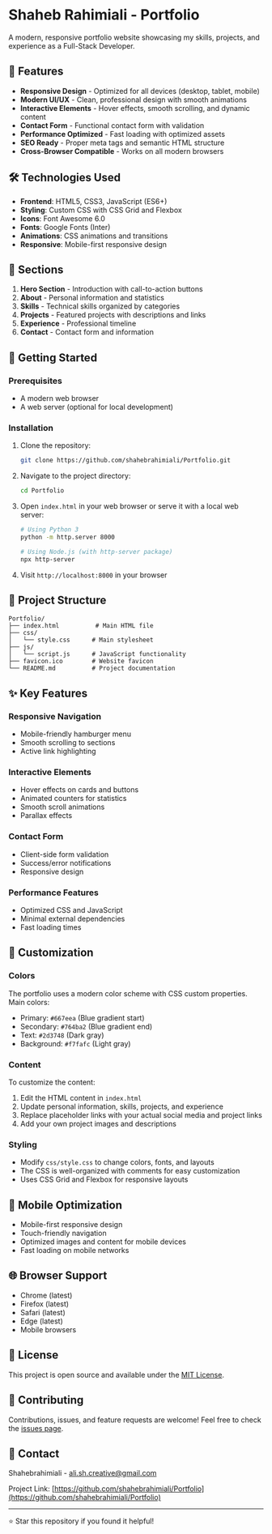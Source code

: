 # Shaheb Rahimiali - Portfolio

A modern, responsive portfolio website showcasing my skills, projects, and experience as a Full-Stack Developer.

## 🌟 Features

- **Responsive Design** - Optimized for all devices (desktop, tablet, mobile)
- **Modern UI/UX** - Clean, professional design with smooth animations
- **Interactive Elements** - Hover effects, smooth scrolling, and dynamic content
- **Contact Form** - Functional contact form with validation
- **Performance Optimized** - Fast loading with optimized assets
- **SEO Ready** - Proper meta tags and semantic HTML structure
- **Cross-Browser Compatible** - Works on all modern browsers

## 🛠️ Technologies Used

- **Frontend**: HTML5, CSS3, JavaScript (ES6+)
- **Styling**: Custom CSS with CSS Grid and Flexbox
- **Icons**: Font Awesome 6.0
- **Fonts**: Google Fonts (Inter)
- **Animations**: CSS animations and transitions
- **Responsive**: Mobile-first responsive design

## 📱 Sections

1. **Hero Section** - Introduction with call-to-action buttons
2. **About** - Personal information and statistics
3. **Skills** - Technical skills organized by categories
4. **Projects** - Featured projects with descriptions and links
5. **Experience** - Professional timeline
6. **Contact** - Contact form and information

## 🚀 Getting Started

### Prerequisites

- A modern web browser
- A web server (optional for local development)

### Installation

1. Clone the repository:
   ```bash
   git clone https://github.com/shahebrahimiali/Portfolio.git
   ```

2. Navigate to the project directory:
   ```bash
   cd Portfolio
   ```

3. Open `index.html` in your web browser or serve it with a local web server:
   ```bash
   # Using Python 3
   python -m http.server 8000
   
   # Using Node.js (with http-server package)
   npx http-server
   ```

4. Visit `http://localhost:8000` in your browser

## 📁 Project Structure

```
Portfolio/
├── index.html          # Main HTML file
├── css/
│   └── style.css      # Main stylesheet
├── js/
│   └── script.js      # JavaScript functionality
├── favicon.ico        # Website favicon
└── README.md          # Project documentation
```

## ✨ Key Features

### Responsive Navigation
- Mobile-friendly hamburger menu
- Smooth scrolling to sections
- Active link highlighting

### Interactive Elements
- Hover effects on cards and buttons
- Animated counters for statistics
- Smooth scroll animations
- Parallax effects

### Contact Form
- Client-side form validation
- Success/error notifications
- Responsive design

### Performance Features
- Optimized CSS and JavaScript
- Minimal external dependencies
- Fast loading times

## 🎨 Customization

### Colors
The portfolio uses a modern color scheme with CSS custom properties. Main colors:
- Primary: `#667eea` (Blue gradient start)
- Secondary: `#764ba2` (Blue gradient end)
- Text: `#2d3748` (Dark gray)
- Background: `#f7fafc` (Light gray)

### Content
To customize the content:
1. Edit the HTML content in `index.html`
2. Update personal information, skills, projects, and experience
3. Replace placeholder links with your actual social media and project links
4. Add your own project images and descriptions

### Styling
- Modify `css/style.css` to change colors, fonts, and layouts
- The CSS is well-organized with comments for easy customization
- Uses CSS Grid and Flexbox for responsive layouts

## 📱 Mobile Optimization

- Mobile-first responsive design
- Touch-friendly navigation
- Optimized images and content for mobile devices
- Fast loading on mobile networks

## 🌐 Browser Support

- Chrome (latest)
- Firefox (latest)
- Safari (latest)
- Edge (latest)
- Mobile browsers

## 📄 License

This project is open source and available under the [MIT License](LICENSE).

## 🤝 Contributing

Contributions, issues, and feature requests are welcome! Feel free to check the [issues page](https://github.com/shahebrahimiali/Portfolio/issues).

## 📧 Contact

Shahebrahimiali - ali.sh.creative@gmail.com

Project Link: [https://github.com/shahebrahimiali/Portfolio](https://github.com/shahebrahimiali/Portfolio)

---

⭐ Star this repository if you found it helpful!
